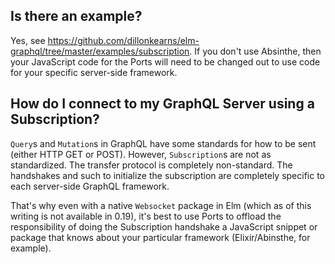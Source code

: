 ## Is there an example?
Yes, see https://github.com/dillonkearns/elm-graphql/tree/master/examples/subscription. If you don't use Absinthe, then your JavaScript code for the Ports will need to be changed out to use code for your specific server-side framework.

## How do I connect to my GraphQL Server using a Subscription?
`Query`s and `Mutation`s in GraphQL have some standards for how to be sent (either HTTP GET or POST). However, `Subscription`s are not as standardized. The transfer protocol is completely non-standard. The handshakes and such to initialize the subscription are completely specific to each server-side GraphQL framework.

That's why even with a native `Websocket` package in Elm (which as of this writing is not available in 0.19), it's best to use Ports to offload the responsibility of doing the Subscription handshake a JavaScript snippet or package that knows about your particular framework (Elixir/Abinsthe, for example).
